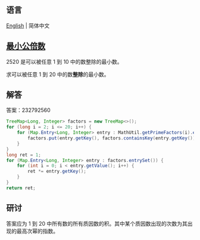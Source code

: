 ## 语言

[English](README.md) | 简体中文

## [最小公倍数](https://projecteuler.net/problem=5)

2520 是可以被任意 1 到 10 中的数整除的最小数。

求可以被任意 1 到 20 中的数**整除**的最小数。

## 解答

答案：232792560

```java
TreeMap<Long, Integer> factors = new TreeMap<>();
for (long i = 2; i <= 20; i++) {
	for (Map.Entry<Long, Integer> entry : MathUtil.getPrimeFactors(i).entrySet()) {
		factors.put(entry.getKey(), factors.containsKey(entry.getKey()) ? Math.max(entry.getValue(), factors.get(entry.getKey())) : entry.getValue());
	}
}
long ret = 1;
for (Map.Entry<Long, Integer> entry : factors.entrySet()) {
	for (int i = 0; i < entry.getValue(); i++) {
		ret *= entry.getKey();
	}
}
return ret;
```

## 研讨

答案应为 1 到 20 中所有数的所有质因数的积。其中某个质因数出现的次数为其出现的最高次幂的指数。
